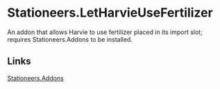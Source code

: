 # Stationeers.LetHarvieUseFertilizer
An addon that allows Harvie to use fertilizer placed in its import slot; requires Stationeers.Addons to be installed.

## Links
[Stationeers.Addons](https://github.com/Erdroy/Stationeers.Addons)
